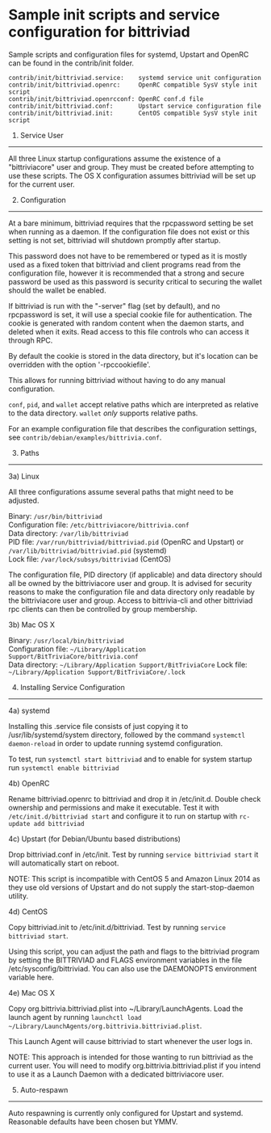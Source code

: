 Sample init scripts and service configuration for bittriviad
==========================================================

Sample scripts and configuration files for systemd, Upstart and OpenRC
can be found in the contrib/init folder.

    contrib/init/bittriviad.service:    systemd service unit configuration
    contrib/init/bittriviad.openrc:     OpenRC compatible SysV style init script
    contrib/init/bittriviad.openrcconf: OpenRC conf.d file
    contrib/init/bittriviad.conf:       Upstart service configuration file
    contrib/init/bittriviad.init:       CentOS compatible SysV style init script

1. Service User
---------------------------------

All three Linux startup configurations assume the existence of a "bittriviacore" user
and group.  They must be created before attempting to use these scripts.
The OS X configuration assumes bittriviad will be set up for the current user.

2. Configuration
---------------------------------

At a bare minimum, bittriviad requires that the rpcpassword setting be set
when running as a daemon.  If the configuration file does not exist or this
setting is not set, bittriviad will shutdown promptly after startup.

This password does not have to be remembered or typed as it is mostly used
as a fixed token that bittriviad and client programs read from the configuration
file, however it is recommended that a strong and secure password be used
as this password is security critical to securing the wallet should the
wallet be enabled.

If bittriviad is run with the "-server" flag (set by default), and no rpcpassword is set,
it will use a special cookie file for authentication. The cookie is generated with random
content when the daemon starts, and deleted when it exits. Read access to this file
controls who can access it through RPC.

By default the cookie is stored in the data directory, but it's location can be overridden
with the option '-rpccookiefile'.

This allows for running bittriviad without having to do any manual configuration.

`conf`, `pid`, and `wallet` accept relative paths which are interpreted as
relative to the data directory. `wallet` *only* supports relative paths.

For an example configuration file that describes the configuration settings,
see `contrib/debian/examples/bittrivia.conf`.

3. Paths
---------------------------------

3a) Linux

All three configurations assume several paths that might need to be adjusted.

Binary:              `/usr/bin/bittriviad`  
Configuration file:  `/etc/bittriviacore/bittrivia.conf`  
Data directory:      `/var/lib/bittriviad`  
PID file:            `/var/run/bittriviad/bittriviad.pid` (OpenRC and Upstart) or `/var/lib/bittriviad/bittriviad.pid` (systemd)  
Lock file:           `/var/lock/subsys/bittriviad` (CentOS)  

The configuration file, PID directory (if applicable) and data directory
should all be owned by the bittriviacore user and group.  It is advised for security
reasons to make the configuration file and data directory only readable by the
bittriviacore user and group.  Access to bittrivia-cli and other bittriviad rpc clients
can then be controlled by group membership.

3b) Mac OS X

Binary:              `/usr/local/bin/bittriviad`  
Configuration file:  `~/Library/Application Support/BitTriviaCore/bittrivia.conf`  
Data directory:      `~/Library/Application Support/BitTriviaCore`
Lock file:           `~/Library/Application Support/BitTriviaCore/.lock`

4. Installing Service Configuration
-----------------------------------

4a) systemd

Installing this .service file consists of just copying it to
/usr/lib/systemd/system directory, followed by the command
`systemctl daemon-reload` in order to update running systemd configuration.

To test, run `systemctl start bittriviad` and to enable for system startup run
`systemctl enable bittriviad`

4b) OpenRC

Rename bittriviad.openrc to bittriviad and drop it in /etc/init.d.  Double
check ownership and permissions and make it executable.  Test it with
`/etc/init.d/bittriviad start` and configure it to run on startup with
`rc-update add bittriviad`

4c) Upstart (for Debian/Ubuntu based distributions)

Drop bittriviad.conf in /etc/init.  Test by running `service bittriviad start`
it will automatically start on reboot.

NOTE: This script is incompatible with CentOS 5 and Amazon Linux 2014 as they
use old versions of Upstart and do not supply the start-stop-daemon utility.

4d) CentOS

Copy bittriviad.init to /etc/init.d/bittriviad. Test by running `service bittriviad start`.

Using this script, you can adjust the path and flags to the bittriviad program by
setting the BITTRIVIAD and FLAGS environment variables in the file
/etc/sysconfig/bittriviad. You can also use the DAEMONOPTS environment variable here.

4e) Mac OS X

Copy org.bittrivia.bittriviad.plist into ~/Library/LaunchAgents. Load the launch agent by
running `launchctl load ~/Library/LaunchAgents/org.bittrivia.bittriviad.plist`.

This Launch Agent will cause bittriviad to start whenever the user logs in.

NOTE: This approach is intended for those wanting to run bittriviad as the current user.
You will need to modify org.bittrivia.bittriviad.plist if you intend to use it as a
Launch Daemon with a dedicated bittriviacore user.

5. Auto-respawn
-----------------------------------

Auto respawning is currently only configured for Upstart and systemd.
Reasonable defaults have been chosen but YMMV.
